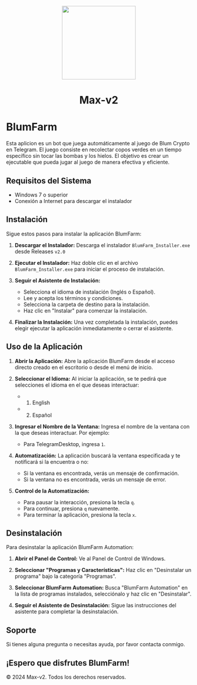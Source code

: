 <p align="center">
  <img src="" width="200"/>
</a></p>
<h1 align="center">Max-v2</h1>




# BlumFarm

Esta aplicion es un bot que juega automáticamente al juego de Blum Crypto en Telegram. El juego consiste en recolectar copos verdes en un tiempo específico sin tocar las bombas y los hielos. El objetivo es crear un ejecutable que pueda jugar al juego de manera efectiva y eficiente.

## Requisitos del Sistema

- Windows 7 o superior
- Conexión a Internet para descargar el instalador

## Instalación

Sigue estos pasos para instalar la aplicación BlumFarm:

1. **Descargar el Instalador:**
   Descarga el instalador `BlumFarm_Installer.exe` desde Releases `v2.0`

2. **Ejecutar el Instalador:**
   Haz doble clic en el archivo `BlumFarm_Installer.exe` para iniciar el proceso de instalación.

3. **Seguir el Asistente de Instalación:**
   - Selecciona el idioma de instalación (Inglés o Español).
   - Lee y acepta los términos y condiciones.
   - Selecciona la carpeta de destino para la instalación.
   - Haz clic en "Instalar" para comenzar la instalación.

4. **Finalizar la Instalación:**
   Una vez completada la instalación, puedes elegir ejecutar la aplicación inmediatamente o cerrar el asistente.

## Uso de la Aplicación

1. **Abrir la Aplicación:**
   Abre la aplicación BlumFarm desde el acceso directo creado en el escritorio o desde el menú de inicio.

2. **Seleccionar el Idioma:**
   Al iniciar la aplicación, se te pedirá que selecciones el idioma en el que deseas interactuar:
   - 1. English
   - 2. Español

3. **Ingresar el Nombre de la Ventana:**
   Ingresa el nombre de la ventana con la que deseas interactuar. Por ejemplo:
   - Para TelegramDesktop, ingresa `1`.

4. **Automatización:**
   La aplicación buscará la ventana especificada y te notificará si la encuentra o no:
   - Si la ventana es encontrada, verás un mensaje de confirmación.
   - Si la ventana no es encontrada, verás un mensaje de error.

5. **Control de la Automatización:**
   - Para pausar la interacción, presiona la tecla `q`.
   - Para continuar, presiona `q` nuevamente.
   - Para terminar la aplicación, presiona la tecla `x`.

## Desinstalación

Para desinstalar la aplicación BlumFarm Automation:

1. **Abrir el Panel de Control:**
   Ve al Panel de Control de Windows.

2. **Seleccionar "Programas y Características":**
   Haz clic en "Desinstalar un programa" bajo la categoría "Programas".

3. **Seleccionar BlumFarm Automation:**
   Busca "BlumFarm Automation" en la lista de programas instalados, selecciónalo y haz clic en "Desinstalar".

4. **Seguir el Asistente de Desinstalación:**
   Sigue las instrucciones del asistente para completar la desinstalación.

## Soporte

Si tienes alguna pregunta o necesitas ayuda, por favor contacta conmigo.

¡Espero que disfrutes BlumFarm!
---

© 2024 Max-v2. Todos los derechos reservados.
